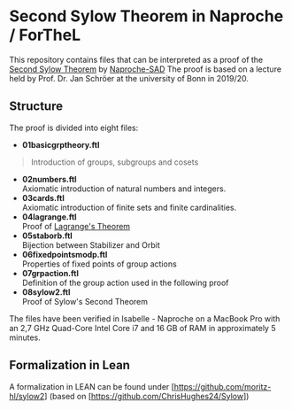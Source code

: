 # Second Sylow Theorem in Naproche / ForTheL

This repository contains files that can be interpreted as a proof of the [Second Sylow Theorem](https://en.wikipedia.org/wiki/Sylow_theorems) by [Naproche-SAD](https://github.com/Naproche/Naproche-SAD)
The proof is based on a lecture held by Prof. Dr. Jan Schröer at the university of Bonn in 2019/20.


## Structure

The proof is divided into eight files:

- **01basicgrptheory.ftl**  
> Introduction of groups, subgroups and cosets
- **02numbers.ftl**  
Axiomatic introduction of natural numbers and integers.
- **03cards.ftl**  
Axiomatic introduction of finite sets and finite cardinalities.
- **04lagrange.ftl**  
Proof of [Lagrange's Theorem](https://en.wikipedia.org/wiki/Lagrange%27s_theorem_(group_theory))
- **05staborb.ftl**  
Bijection between Stabilizer and Orbit
- **06fixedpointsmodp.ftl**  
Properties of fixed points of group actions
- **07grpaction.ftl**  
Definition of the group action used in the following proof
- **08sylow2.ftl**  
Proof of Sylow's Second Theorem

The files have been verified in Isabelle - Naproche on a MacBook Pro with an 2,7 GHz Quad-Core Intel Core i7 and 16 GB of RAM in approximately 5 minutes.

## Formalization in Lean

A formalization in LEAN can be found under [https://github.com/moritz-hl/sylow2] (based on [https://github.com/ChrisHughes24/Sylow])
